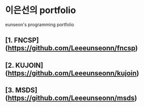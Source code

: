 # 이은선의 portfolio
eunseon's programming portfolio

## [1. FNCSP] (https://github.com/Leeeunseonn/fncsp)
## [2. KUJOIN] (https://github.com/Leeeunseonn/kujoin)
## [3. MSDS] (https://github.com/Leeeunseonn/msds)

